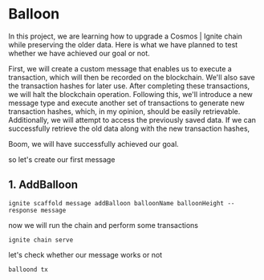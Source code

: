 # Balloon

In this project, we are learning how to upgrade a Cosmos | Ignite chain while preserving the older data. Here is what we have planned to test whether we have achieved our goal or not.

[//]: # "so first of all we will create a custom message through which we can perform some transaction and we will perform transaction so that it will be saved in the blockchain and save the transaction hashes (for the later purpose) then we will stop the blockchain and then write a new message and then again perform the transaction and try to get the latest tx hashes (which we will get easily according to me 🤔) and also try to get the old data if we get the old data "
[//]: # "Boom we have successfully achived what we wanted "

First, we will create a custom message that enables us to execute a transaction, which will then be recorded on the blockchain. We'll also save the transaction hashes for later use. After completing these transactions, we will halt the blockchain operation. Following this, we'll introduce a new message type and execute another set of transactions to generate new transaction hashes, which, in my opinion, should be easily retrievable. Additionally, we will attempt to access the previously saved data. If we can successfully retrieve the old data along with the new transaction hashes,

Boom, we will have successfully achieved our goal.

so let's create our first message

## 1. AddBalloon

```shell
ignite scaffold message addBalloon balloonName balloonHeight --response message
```

now we will run the chain and perform some transactions

```shell
ignite chain serve
```

let's check whether our message works or not

```shell
balloond tx
```
